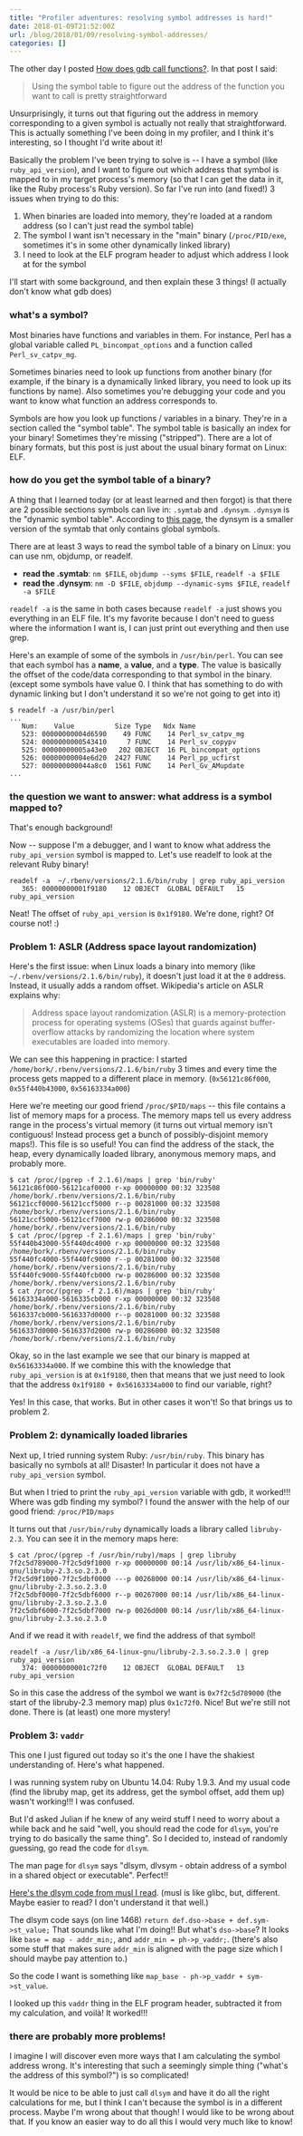 ```yaml
---
title: "Profiler adventures: resolving symbol addresses is hard!"
date: 2018-01-09T21:52:00Z
url: /blog/2018/01/09/resolving-symbol-addresses/
categories: []
---
```


The other day I posted [How does gdb call functions?](https://jvns.ca/blog/2018/01/04/how-does-gdb-call-functions/).
In that post I said:

> Using the symbol table to figure out the address of the function you want to call is pretty
> straightforward

Unsurprisingly, it turns out that figuring out the address in memory corresponding to a given
symbol is actually not really that straightforward. This is actually something I've been doing in my
profiler, and I think it's interesting, so I thought I'd write about it!

Basically the problem I've been trying to solve is -- I have a symbol (like `ruby_api_version`), and
I want to figure out which address that symbol is mapped to in my target process's memory (so that I
can get the data in it, like the Ruby process's Ruby version). So far I've run into (and fixed!) 3 issues
when trying to do this:

1. When binaries are loaded into memory, they're loaded at a random address (so I can't just read
   the symbol table)
2. The symbol I want isn't necessary in the "main" binary (`/proc/PID/exe`, sometimes it's in some
   other dynamically linked library)
3. I need to look at the ELF program header to adjust which address I look at for the symbol

I'll start with some background, and then explain these 3 things! (I actually don't know what gdb
does)

### what's a symbol?

Most binaries have functions and variables in them. For instance, Perl has a global variable called
`PL_bincompat_options` and a function called `Perl_sv_catpv_mg`.

Sometimes binaries need to look up functions from another binary (for example, if the binary is a
dynamically linked library, you need to look up its functions by name). Also sometimes you're
debugging your code and you want to know what function an address corresponds to.

Symbols are how you look up functions / variables in a binary. They're in a section called the
"symbol table". The symbol table is basically an index for your binary! Sometimes they're missing
("stripped"). There are a lot of binary formats, but this post is just about the usual binary format
on Linux: ELF.

### how do you get the symbol table of a binary?

A thing that I learned today (or at least learned and then forgot) is that there are 2 possible
sections symbols can live in: `.symtab` and `.dynsym`. `.dynsym` is the "dynamic symbol table".
According to [this page](https://blogs.oracle.com/ali/inside-elf-symbol-tables), the dynsym is a smaller version of the symtab that only contains global symbols.

There are at least 3 ways to read the symbol table of a binary on Linux: you can use nm, objdump, or
readelf.

* **read the .symtab**: `nm $FILE`, `objdump --syms $FILE`, `readelf -a $FILE`
* **read the .dynsym**: `nm -D $FILE`, `objdump --dynamic-syms $FILE`, `readelf -a $FILE`

`readelf -a` is the same in both cases because `readelf -a` just shows you everything in an ELF
file. It's my favorite because I don't need to guess where the information I want is, I can just
print out everything and then use grep.

Here's an example of some of the symbols in `/usr/bin/perl`. You can see that each symbol has a
**name**, a **value**, and a **type**. The value is basically the offset of the code/data
corresponding to that symbol in the binary. (except some symbols have value 0. I think that has
something to do with dynamic linking but I don't understand it so we're not going to get into it)

```
$ readelf -a /usr/bin/perl
...
   Num:    Value          Size Type   Ndx Name
   523: 00000000004d6590    49 FUNC    14 Perl_sv_catpv_mg
   524: 0000000000543410     7 FUNC    14 Perl_sv_copypv
   525: 00000000005a43e0   202 OBJECT  16 PL_bincompat_options
   526: 00000000004e6d20  2427 FUNC    14 Perl_pp_ucfirst
   527: 000000000044a8c0  1561 FUNC    14 Perl_Gv_AMupdate
...
```

### the question we want to answer: what address is a symbol mapped to?

That's enough background!

Now -- suppose I'm a debugger, and I want to know what address the `ruby_api_version` symbol is
mapped to. Let's use readelf to look at the relevant Ruby binary!

```
readelf -a  ~/.rbenv/versions/2.1.6/bin/ruby | grep ruby_api_version
   365: 00000000001f9180    12 OBJECT  GLOBAL DEFAULT   15 ruby_api_version
```

Neat! The offset of `ruby_api_version` is `0x1f9180`. We're done, right? Of course not! :)

### Problem 1: ASLR (Address space layout randomization)

Here's the first issue: when Linux loads a binary into memory (like
`~/.rbenv/versions/2.1.6/bin/ruby`), it doesn't just load it at the `0` address. Instead, it usually
adds a random offset. Wikipedia's article on ASLR explains why:

> Address space layout randomization (ASLR) is a memory-protection process for operating systems
> (OSes) that guards against buffer-overflow attacks by randomizing the location where system
> executables are loaded into memory.

We can see this happening in practice: I started `/home/bork/.rbenv/versions/2.1.6/bin/ruby` 3 times
and every time the process gets mapped to a different place in memory. (`0x56121c86f000`, `0x55f440b43000`, `0x56163334a000`)

Here we're meeting our good friend `/proc/$PID/maps` -- this file contains a list of memory maps for
a process. The memory maps tell us every address range in the process's virtual memory (it turns out
virtual memory isn't contiguous! Instead process get a bunch of possibly-disjoint memory maps!).
This file is so useful! You can find the address of the stack, the heap, every dynamically loaded
library, anonymous memory maps, and probably more.

```
$ cat /proc/(pgrep -f 2.1.6)/maps | grep 'bin/ruby'
56121c86f000-56121caf0000 r-xp 00000000 00:32 323508                     /home/bork/.rbenv/versions/2.1.6/bin/ruby
56121ccf0000-56121ccf5000 r--p 00281000 00:32 323508                     /home/bork/.rbenv/versions/2.1.6/bin/ruby
56121ccf5000-56121ccf7000 rw-p 00286000 00:32 323508                     /home/bork/.rbenv/versions/2.1.6/bin/ruby
$ cat /proc/(pgrep -f 2.1.6)/maps | grep 'bin/ruby'
55f440b43000-55f440dc4000 r-xp 00000000 00:32 323508                     /home/bork/.rbenv/versions/2.1.6/bin/ruby
55f440fc4000-55f440fc9000 r--p 00281000 00:32 323508                     /home/bork/.rbenv/versions/2.1.6/bin/ruby
55f440fc9000-55f440fcb000 rw-p 00286000 00:32 323508                     /home/bork/.rbenv/versions/2.1.6/bin/ruby
$ cat /proc/(pgrep -f 2.1.6)/maps | grep 'bin/ruby'
56163334a000-5616335cb000 r-xp 00000000 00:32 323508                     /home/bork/.rbenv/versions/2.1.6/bin/ruby
5616337cb000-5616337d0000 r--p 00281000 00:32 323508                     /home/bork/.rbenv/versions/2.1.6/bin/ruby
5616337d0000-5616337d2000 rw-p 00286000 00:32 323508                     /home/bork/.rbenv/versions/2.1.6/bin/ruby
```

Okay, so in the last example we see that our binary is mapped at `0x56163334a000`.  If we combine
this with the knowledge that `ruby_api_version` is at `0x1f9180`, then that means that we just need
to look that the address `0x1f9180 + 0x56163334a000` to find our variable, right?

Yes! In this case, that works. But in other cases it won't! So that brings us to problem 2.

### Problem 2: dynamically loaded libraries

Next up, I tried running system Ruby: `/usr/bin/ruby`. This binary has basically no symbols at all!
Disaster! In particular it does not have a `ruby_api_version` symbol.

But when I tried to print the `ruby_api_version` variable with gdb, it worked!!! Where was gdb
finding my symbol? I found the answer with the help of our good friend: `/proc/PID/maps`

It turns out that `/usr/bin/ruby` dynamically loads a library called `libruby-2.3`. You can see it
in the memory maps here: 

```
$ cat /proc/(pgrep -f /usr/bin/ruby)/maps | grep libruby
7f2c5d789000-7f2c5d9f1000 r-xp 00000000 00:14 /usr/lib/x86_64-linux-gnu/libruby-2.3.so.2.3.0
7f2c5d9f1000-7f2c5dbf0000 ---p 00268000 00:14 /usr/lib/x86_64-linux-gnu/libruby-2.3.so.2.3.0
7f2c5dbf0000-7f2c5dbf6000 r--p 00267000 00:14 /usr/lib/x86_64-linux-gnu/libruby-2.3.so.2.3.0
7f2c5dbf6000-7f2c5dbf7000 rw-p 0026d000 00:14 /usr/lib/x86_64-linux-gnu/libruby-2.3.so.2.3.0
```

And if we read it with `readelf`, we find the address of that symbol!

```
readelf -a /usr/lib/x86_64-linux-gnu/libruby-2.3.so.2.3.0 | grep ruby_api_version
   374: 00000000001c72f0    12 OBJECT  GLOBAL DEFAULT   13 ruby_api_version
```

So in this case the address of the symbol we want is `0x7f2c5d789000` (the start of the libruby-2.3
memory map) plus `0x1c72f0`. Nice! But we're still not done. There is (at least) one more mystery!

### Problem 3: `vaddr`

This one I just figured out today so it's the one I have the shakiest understanding of. Here's what
happened.

I was running system ruby on Ubuntu 14.04: Ruby 1.9.3. And my usual code (find the libruby map,
get its address, get the symbol offset, add them up) wasn't working!!! I was confused.

But I'd asked Julian if he knew of any weird stuff I need to worry about a while back and he said "well,
you should read the code for `dlsym`, you're trying to do basically the same thing". So I decided
to, instead of randomly guessing, go read the code for `dlsym`.

The man page for `dlsym` says "dlsym, dlvsym - obtain address of a symbol in a shared object or
executable". Perfect!!

[Here's the dlsym code from musl I read](https://github.com/esmil/musl/blob/194f9cf93da8ae62491b7386edf481ea8565ae4e/src/ldso/dynlink.c#L1451). (musl is like glibc, but, different. Maybe easier to read? I don't understand it that well.)

The dlsym code says (on line 1468) `return def.dso->base + def.sym->st_value;` That sounds like what
I'm doing!! But what's `dso->base`? It looks like `base = map - addr_min;`, and `addr_min = ph->p_vaddr;`. (there's also some stuff that makes sure `addr_min` is aligned with the page size which I should maybe pay attention to.)

So the code I want is something like `map_base - ph->p_vaddr + sym->st_value`.

I looked up this `vaddr` thing in the ELF program header, subtracted it from my calculation, and
voilà! It worked!!!

### there are probably more problems!

I imagine I will discover even more ways that I am calculating the symbol address wrong. It's
interesting that such a seemingly simple thing ("what's the address of this symbol?") is so
complicated!

It would be nice to be able to just call `dlsym` and have it do all the right calculations for me,
but I think I can't because the symbol is in a different process. Maybe I'm wrong about that though!
I would like to be wrong about that. If you know an easier way to do all this I would very much like
to know!
